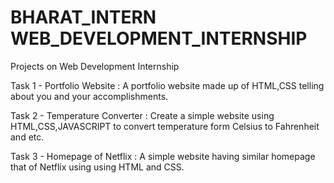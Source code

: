 # BHARAT_INTERN WEB_DEVELOPMENT_INTERNSHIP
Projects on Web Development Internship

Task 1 - Portfolio Website : A portfolio website made up of HTML,CSS telling about you and your accomplishments.

Task 2 - Temperature Converter : Create a simple website using HTML,CSS,JAVASCRIPT to convert temperature form Celsius to Fahrenheit and etc.

Task 3 - Homepage of Netflix : A simple website having similar homepage that of Netflix using using HTML and CSS.
